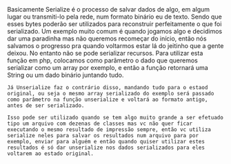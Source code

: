 <!DOCTYPE html>
<html>
<head>
	<title></title>
</head>
<body>
	Basicamente Serialize é o processo de salvar dados de algo, em algum lugar ou transmiti-lo pela rede, num formato binário eu de texto. Sendo que esses bytes poderão ser utilizados para reconstruir perfeitamente o que foi serializado. Um exemplo muito comum é quando jogamos algo e decidimos dar uma paradinha mas não queremos recomeçar do início, então nós salvamos o progresso pra quando voltarmos estar lá do jeitinho que a gente deixou. No entanto não se pode serializar recursos. Para utilizar esta função em php, colocamos como parâmetro o dado que queremos serializar como um array por exemplo, e então a função retornará uma String ou um dado binário juntando tudo.

	Já Unserialize faz o contrário disso, mandando tudo para o estaod original, ou seja o mesmo array serializado do exemplo será passado como parâmetro na função unserialize e voltará ao formato antigo, antes de ser serializado.

	Isso pode ser utilizado quando se tem algo muito grande a ser efetuado tipo um arquivo com dezenas de classes mas vc não quer ficar executando o mesmo resultado de impressão sempre, então vc utiliza serialize neles para salvar os resultados num arquivo para por exemplo, enviar para alguém e então quando quiser utilizar estes resultados é só dar unserialize nos dados serializados para eles voltarem ao estado original.
</body>
</html>